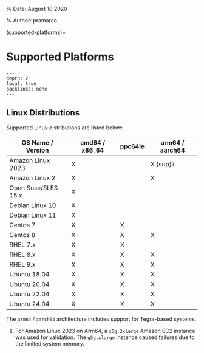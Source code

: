 % Date: August 10 2020

% Author: pramarao

(supported-platforms)=

# Supported Platforms

```{contents}
---
depth: 2
local: true
backlinks: none
---
```

## Linux Distributions

Supported Linux distributions are listed below:

| OS Name / Version        | amd64 / x86_64 | ppc64le | arm64 / aarch64 |
| ------------------------ | -------------- | ------- | --------------- |
| Amazon Linux 2023        | X              |         | X {sup}`1`      |
| Amazon Linux 2           | X              |         | X               |
| Open Suse/SLES 15.x      | X              |         |                 |
| Debian Linux 10          | X              |         |                 |
| Debian Linux 11          | X              |         |                 |
| Centos 7                 | X              | X       |                 |
| Centos 8                 | X              | X       | X               |
| RHEL 7.x                 | X              | X       |                 |
| RHEL 8.x                 | X              | X       | X               |
| RHEL 9.x                 | X              | X       | X               |
| Ubuntu 18.04             | X              | X       | X               |
| Ubuntu 20.04             | X              | X       | X               |
| Ubuntu 22.04             | X              | X       | X               |
| Ubuntu 24.04             | X              | X       | X               |

The `arm64` / `aarch64` architecture includes support for Tegra-based systems.

1. For Amazon Linux 2023 on Arm64, a `g5g.2xlarge` Amazon EC2 instance was used for validation.
   The `g5g.xlarge` instance caused failures due to the limited system memory.


